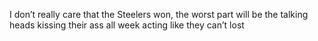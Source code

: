 <!--
id: 238996092
link: http://kevinisom.info/post/238996092/i-dont-really-care-that-the-steelers-won-the
slug: i-dont-really-care-that-the-steelers-won-the
date: Tue Nov 10 2009 22:38:27 GMT+1300 (NZDT)
raw: {"blog_name":"kevinisom","id":238996092,"post_url":"http://kevinisom.info/post/238996092/i-dont-really-care-that-the-steelers-won-the","slug":"i-dont-really-care-that-the-steelers-won-the","type":"text","date":"2009-11-10 09:38:27 GMT","timestamp":1257845907,"state":"published","format":"html","reblog_key":"D3nDASni","tags":[],"short_url":"http://tmblr.co/Zw68YyEFify","highlighted":[],"feed_item":"http://twitter.com/kev_nz/statuses/5584128466","from_feed_id":"650289","note_count":0,"title":null,"body":"<p>I don&#8217;t really care that the Steelers won, the worst part will be the talking heads kissing their ass all week acting like they can&#8217;t lost</p>"}
publish: 2009-11-010
tags: 
title: null
-->


I don’t really care that the Steelers won, the worst part will be the
talking heads kissing their ass all week acting like they can’t lost


